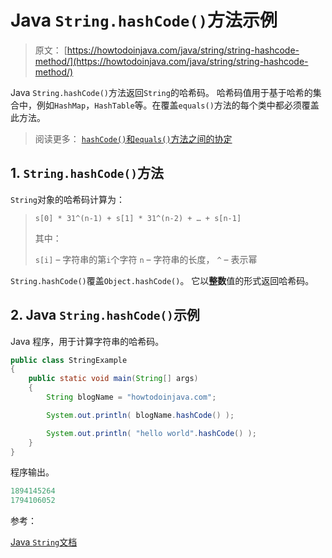 # Java `String.hashCode()`方法示例

> 原文： [https://howtodoinjava.com/java/string/string-hashcode-method/](https://howtodoinjava.com/java/string/string-hashcode-method/)

Java `String.hashCode()`方法返回`String`的哈希码。 哈希码值用于基于哈希的集合中，例如`HashMap`，`HashTable`等。在覆盖`equals()`方法的每个类中都必须覆盖此方法。

> 阅读更多： [`hashCode()`和`equals()`方法之间的协定](https://howtodoinjava.com/java/basics/java-hashcode-equals-methods/)

## 1\. `String.hashCode()`方法

`String`对象的哈希码计算为：

> `s[0] * 31^(n-1) + s[1] * 31^(n-2) + … + s[n-1]`
> 
> 其中：
> 
> `s[i]` – 字符串的第`i`个字符
> `n` – 字符串的长度，
> `^` – 表示幂

`String.hashCode()`覆盖`Object.hashCode()`。 它以**整数**值的形式返回哈希码。

## 2\. Java `String.hashCode()`示例

Java 程序，用于计算字符串的哈希码。

```java
public class StringExample 
{
    public static void main(String[] args) 
    {
        String blogName = "howtodoinjava.com";

        System.out.println( blogName.hashCode() );

        System.out.println( "hello world".hashCode() );
    }
}

```

程序输出。

```java
1894145264
1794106052

```

参考：

[Java `String`文档](https://docs.oracle.com/javase/10/docs/api/java/lang/String.html)